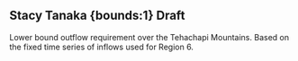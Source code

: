 ## Stacy Tanaka {bounds:1} Draft
Lower bound outflow requirement over the Tehachapi Mountains.  Based on the fixed time series of inflows used for Region 6.
